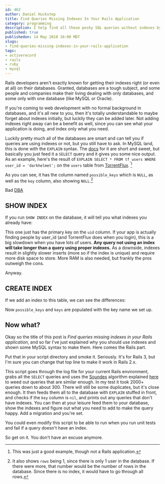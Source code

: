 ```yaml
--- 
id: 462
author: Daniel Huckstep
title: Find Queries Missing Indexes In Your Rails Application
category: programming
description: I help find all those pesky SQL queries without indexes by analyzing your log file.
published: true
publishedon: 14 May 2010 10:00 MDT
slugs: 
- find-queries-missing-indexes-in-your-rails-application
tags: 
- activerecord
- rails
- ruby
- mysql
---
```

Rails developers aren't exactly known for getting their indexes right
(or even at all) on their databases. Granted, databases are a tough
subject, and some people and companies make their living dealing with
only databases, and some only with one database (like MySQL or Oracle).

If you're coming to web development with no formal background in
databases, and it's all new to you, then it's totally understandable to
maybe forget about indexes initially, but luckily they can be added
later. Not adding indexes right away can be a benefit as well, since you
can see what your application is doing, and index only what you need.

Luckily pretty much all of the databases are smart and can tell you if
queries are using indexes or not, but you still have to ask. In MySQL
land, this is done with the `EXPLAIN` syntax. The
[docs](http://dev.mysql.com/doc/refman/5.5/en/explain.html) for it are
short and sweet, but basically you just feed it a `SELECT` query and it
gives you some nice output. As an example, here's the result of
`EXPLAIN SELECT * FROM tf_users WHERE user_id = 'darkhelmet';` on the
`users` table from [TorrentFlux](http://www.torrentflux.com/). [^1]

<script type="text/javascript" src="http://gist.github.com/397868.js?file=explain.sql"></script>

As you can see, it has the column named `possible_keys` which is `NULL`,
as well as the `key` column, also showing `NULL`.[^2]

Bad [DBA](http://en.wikipedia.org/wiki/Database_administrator!)

## SHOW INDEX

If you run `SHOW INDEX` on the database, it will tell you what indexes
you already have:

<script type="text/javascript" src="http://gist.github.com/397868.js?file=show_lack_of_indexes.sql"></script>

This one just has the primary key on the `uid` column. If your app is
actually finding people by user_id (and TorrentFlux does when you
login), this is a big slowdown when you have lots of users. **Any query
not using an index will take longer than a query using proper indexes.**
As a downside, indexes result in slightly slower inserts (more so if the
index is unique) and require more disk space to store. More RAM is also
needed, but frankly the pros outweigh the cons.

Anyway.

## CREATE INDEX

If we add an index to this table, we can see the differences:

<script type="text/javascript" src="http://gist.github.com/397868.js?file=with_index.sql"></script>

Now `possible_keys` and `keys` are populated with the key name we set
up.

## Now what?

Okay so the title of this post is *Find queries missing indexes in your
Rails application*, and so far I've just explained why you should use
indexes and shown some MySQL syntax to make them. Here comes the Rails
part.

<script type="text/javascript" src="http://gist.github.com/397868.js?file=find_bad_queries.rb"></script>

Put that in your script directory and smoke it. Seriously. It's for
Rails 3, but I'm sure you can change that top line to make it work in
Rails 2.x.

This script goes through the log file for your current Rails
environment, grabs all the `SELECT` queries and uses the
[Soundex](http://en.wikipedia.org/wiki/Soundex) algorithm explained
[here](http://www.devarticles.com/c/a/Development-Cycles/Tame-the-Beast-by-Matching-Similar-Strings/3/)
to weed out queries that are similar enough. In my test it took 2000+
queries down to about 300. There will still be some duplicates, but it's
close enough. It then feeds them all to the database with `EXPLAIN`
stuffed in front, and checks if the `key` column is `nil`, and prints
out any queries that don't have indexes. You can then at your leisure
feed them to your database, show the indexes and figure out what you
need to add to make the query happy. Add a migration and you're set.

You could even modify this script to be able to run when you run unit
tests and fail if a query doesn't have an index.

So get on it. You don't have an excuse anymore.

[^1]: This was just a good example, though not a Rails application.

[^2]: It also shows `rows` being 1, since there is only 1 user in the
    database. If there were more, that number would be the number of
    rows in the database. Since there is no index, it would have to go
    through all rows.
